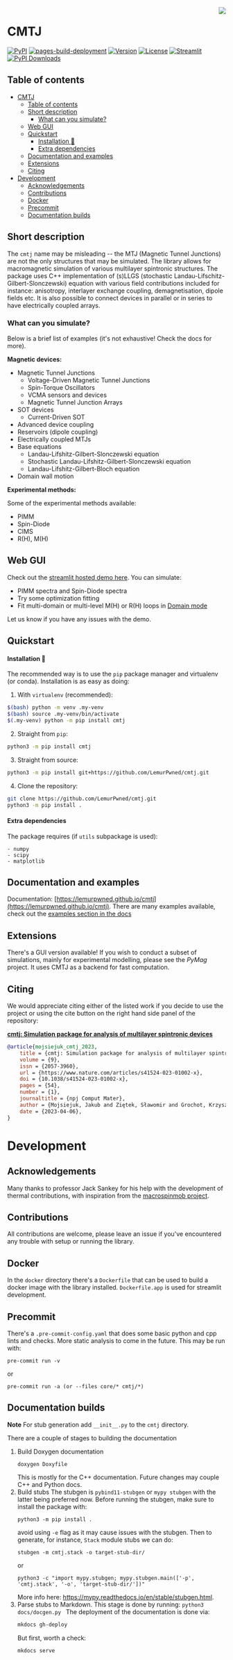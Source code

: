 <img style="float: right; max-width: 50px;" src="assets/icon.svg">

# CMTJ

[![PyPI](https://github.com/LemurPwned/cmtj/actions/workflows/main.yml/badge.svg?branch=master)](https://github.com/LemurPwned/cmtj/actions/workflows/main.yml)
[![pages-build-deployment](https://github.com/LemurPwned/cmtj/actions/workflows/pages/pages-build-deployment/badge.svg?branch=gh-pages)](https://github.com/LemurPwned/cmtj/actions/workflows/pages/pages-build-deployment)
[![Version](https://img.shields.io/pypi/v/cmtj)](https://pypi.org/project/cmtj/)
[![License](https://img.shields.io/pypi/l/cmtj.svg)](https://github.com/LemurPwned/cmtj/blob/master/LICENSE)
[![Streamlit](https://static.streamlit.io/badges/streamlit_badge_black_white.svg)](https://cmtj-app.streamlit.app/spectrum)
[![PyPI Downloads](https://static.pepy.tech/badge/cmtj/month)](https://pepy.tech/projects/cmtj)

## Table of contents

- [CMTJ](#cmtj)
  - [Table of contents](#table-of-contents)
  - [Short description](#short-description)
    - [What can you simulate?](#what-can-you-simulate)
  - [Web GUI](#web-gui)
  - [Quickstart](#quickstart)
    - [Installation :rocket:](#installation-rocket)
    - [Extra dependencies](#extra-dependencies)
  - [Documentation and examples](#documentation-and-examples)
  - [Extensions](#extensions)
  - [Citing](#citing)
- [Development](#development)
  - [Acknowledgements](#acknowledgements)
  - [Contributions](#contributions)
  - [Docker](#docker)
  - [Precommit](#precommit)
  - [Documentation builds](#documentation-builds)

## Short description

The `cmtj` name may be misleading -- the MTJ (Magnetic Tunnel Junctions) are not the only structures that may be simulated.
The library allows for macromagnetic simulation of various multilayer spintronic structures. The package uses C++ implementation of (s)LLGS (stochastic Landau-Lifschitz-Gilbert-Slonczewski) equation with various field contributions included for instance: anisotropy, interlayer exchange coupling, demagnetisation, dipole fields etc.
It is also possible to connect devices in parallel or in series to have electrically coupled arrays.

### What can you simulate?

Below is a brief list of examples (it's not exhaustive! Check the docs for more).

**Magnetic devices:**

- Magnetic Tunnel Junctions
  - Voltage-Driven Magnetic Tunnel Junctions
  - Spin-Torque Oscillators
  - VCMA sensors and devices
  - Magnetic Tunnel Junction Arrays
- SOT devices
  - Current-Driven SOT
- Advanced device coupling
- Reservoirs (dipole coupling)
- Electrically coupled MTJs
- Base equations
  - Landau-Lifshitz-Gilbert-Slonczewski equation
  - Stochastic Landau-Lifshitz-Gilbert-Slonczewski equation
  - Landau-Lifshitz-Gilbert-Bloch equation
- Domain wall motion

**Experimental methods:**

Some of the experimental methods available:

- PIMM
- Spin-Diode
- CIMS
- R(H), M(H)

## Web GUI

Check out the [streamlit hosted demo here](https://cmtj-app.streamlit.app/spectrum). 
You can simulate:

* PIMM spectra and Spin-Diode spectra
* Try some optimization fitting
* Fit multi-domain or multi-level M(H) or R(H) loops in [Domain mode](https://cmtj-app.streamlit.app)

Let us know if you have any issues with the demo.

## Quickstart

#### Installation :rocket:

The recommended way is to use the `pip` package manager and virtualenv (or conda).
Installation is as easy as doing:

1. With `virtualenv` (recommended):

```bash
$(bash) python -m venv .my-venv
$(bash) source .my-venv/bin/activate
$(.my-venv) python -m pip install cmtj
```

2. Straight from `pip`:

```bash
python3 -m pip install cmtj
```

3. Straight from source:

```bash
python3 -m pip install git+https://github.com/LemurPwned/cmtj.git
```

4. Clone the repository:

```bash
git clone https://github.com/LemurPwned/cmtj.git
python3 -m pip install .
```

#### Extra dependencies

The package requires (if `utils` subpackage is used):

```
- numpy
- scipy
- matplotlib
```

## Documentation and examples

Documentation: [https://lemurpwned.github.io/cmtj](https://lemurpwned.github.io/cmtj).
There are many examples available, check out the [examples section in the docs](https://lemurpwned.github.io/cmtj/experimental-methods/introduction/)

## Extensions

There's a GUI version available! If you wish to conduct a subset of simulations, mainly for experimental modelling, please see the _PyMag_ project. It uses CMTJ as a backend for fast computation.

## Citing

We would appreciate citing either of the listed work if you decide to use the project or using the cite button on the right hand side panel of the repository:

[**cmtj: Simulation package for analysis of multilayer spintronic devices**](https://www.nature.com/articles/s41524-023-01002-x)

```bibtex
@article{mojsiejuk_cmtj_2023,
	title = {cmtj: Simulation package for analysis of multilayer spintronic devices},
	volume = {9},
	issn = {2057-3960},
	url = {https://www.nature.com/articles/s41524-023-01002-x},
	doi = {10.1038/s41524-023-01002-x},
	pages = {54},
	number = {1},
	journaltitle = {npj Comput Mater},
	author = {Mojsiejuk, Jakub and Ziętek, Sławomir and Grochot, Krzysztof and Skowroński, Witold and Stobiecki, Tomasz},
	date = {2023-04-06},
}
```

# Development

## Acknowledgements

Many thanks to professor Jack Sankey for his help with the development of thermal contributions, with inspiration from the [macrospinmob project](https://github.com/Spinmob/macrospinmob).

## Contributions

All contributions are welcome, please leave an issue if you've encountered any trouble with setup or running the library.

## Docker

In the `docker` directory there's a `Dockerfile` that can be used to build a docker image with the library installed.
`Dockerfile.app` is used for streamlit development.

## Precommit

There's a `.pre-commit-config.yaml` that does some basic python and cpp lints and checks. More static analysis to come in the future.
This may be run with:

```
pre-commit run -v
```

or

```
pre-commit run -a (or --files core/* cmtj/*)
```

## Documentation builds

**Note**
For stub generation add `__init__.py` to the `cmtj` directory.

There are a couple of stages to building the documentation

1. Build Doxygen documentation
   ```
   doxygen Doxyfile
   ```
   This is mostly for the C++ documentation. Future changes may couple C++ and Python docs.
2. Build stubs
   The stubgen is `pybind11-stubgen` or `mypy stubgen` with the latter being preferred now.
   Before running the stubgen, make sure to install the package with:
   ```
   python3 -m pip install .
   ```
   avoid using `-e` flag as it may cause issues with the stubgen.
   Then to generate, for instance, `Stack` module stubs we can do:
   ```
   stubgen -m cmtj.stack -o target-stub-dir/
   ```
   or
   ```
   python3 -c "import mypy.stubgen; mypy.stubgen.main(['-p', 'cmtj.stack', '-o', 'target-stub-dir/'])"
   ```
   More info here: https://mypy.readthedocs.io/en/stable/stubgen.html.
3. Parse stubs to Markdown.
   This stage is done by running: `python3 docs/docgen.py `
   The deployment of the documentation is done via:
   ```bash
   mkdocs gh-deploy
   ```
   But first, worth a check:
   ```bash
   mkdocs serve
   ```

